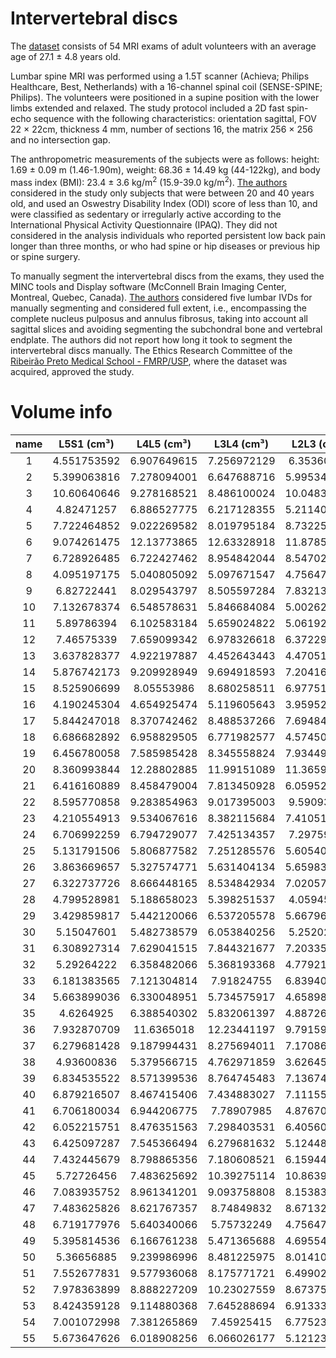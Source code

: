 # Intervertebral discs

The [dataset](https://doi.org/10.21037/qims.2016.08.01) consists of 54 MRI exams of adult volunteers with an average age of 27.1 $\pm$ 4.8 years old.

Lumbar spine MRI was performed using a 1.5T scanner (Achieva; Philips Healthcare, Best, Netherlands) with a 16-channel spinal coil (SENSE-SPINE; Philips). 
The volunteers were positioned in a supine position with the lower limbs extended and relaxed.
The study protocol included a 2D fast spin-echo sequence with the following characteristics: orientation sagittal, FOV 22 $\times$ 22cm, thickness  $4$ mm, number of sections 16, the matrix  256 $\times$ 256 and no intersection gap.

The anthropometric measurements of the subjects were as follows: height: 1.69 $\pm$ 0.09 m (1.46-1.90m), weight: 68.36 $\pm$ 14.49 kg (44-122kg), and body mass index (BMI): 23.4 $\pm$ 3.6 kg/m<sup>2</sup> (15.9-39.0 kg/m<sup>2</sup>).
[The authors](https://doi.org/10.21037/qims.2016.08.01) considered in the study only subjects that were between 20 and 40 years old, and used an Oswestry Disability Index (ODI) score of less than 10, and were classified as sedentary or irregularly active according to the International Physical Activity Questionnaire (IPAQ).
They did not considered in the analysis individuals who reported persistent low back pain longer than three months, or who had spine or hip diseases or previous hip or spine surgery.

To manually segment the intervertebral discs from the exams, they used the MINC tools and Display software (McConnell Brain Imaging Center, Montreal, Quebec, Canada).
[The authors](https://doi.org/10.21037/qims.2016.08.01) considered five lumbar IVDs for manually segmenting and considered full extent, i.e., encompassing the complete nucleus pulposus and annulus fibrosus, taking into account all sagittal slices and avoiding segmenting the subchondral bone and vertebral endplate.
The authors did not report how long it took to segment the intervertebral discs manually.
The Ethics Research Committee of the [Ribeirão Preto Medical School - FMRP/USP](https://www.fmrp.usp.br/en/), where the dataset was acquired, approved the study. 



# Volume info

name  |   L5S1 (cm³)  |   L4L5 (cm³)  |   L3L4 (cm³)  |   L2L3 (cm³)  |   L1L2 (cm³)
:--: | :--: | :--: | :--: | :--: | :--: 
1  |  4.551753592  |  6.907649615  |  7.256972129  |  6.35360786  |  4.864519098
2  |  5.399063816  |  7.278094001  |  6.647688716  |  5.995349227  |  4.853145838
3  |  10.60640646  |  9.278168521  |  8.486100024  |  10.04830281  |  8.917472713
4  |  4.82471257  |  6.886527775  |  6.217128355  |  5.211404468  |  4.397401775
5  |  7.722464852  |  9.022269582  |  8.019795184  |  8.732250652  |  6.778481667
6  |  9.074261475  |  12.13773865  |  12.63328918  |  11.87859009  |  9.447142944
7  |  6.728926485  |  6.722427462  |  8.954842044  |  8.547028317  |  6.201693202
8  |  4.095197175  |  5.040805092  |  5.097671547  |  4.756472814  |  4.150438874
9  |  6.82722441  |  8.029543797  |  8.505597284  |  7.832135952  |  5.990475107
10  |  7.132678374  |  6.548578631  |  5.846684084  |  5.002623397  |  3.432296826
11  |  5.89786394  |  6.102583184  |  5.659024822  |  5.061927026  |  3.715816758
12  |  7.46575339  |  7.659099342  |  6.978326618  |  6.372292665  |  5.124480129
13  |  3.637828377  |  4.922197887  |  4.452643443  |  4.470515757  |  3.545217293
14  |  5.876742173  |  9.209928949  |  9.694918593  |  7.204167763  |  6.141577389
15  |  8.525906699  |  8.05553986  |  8.680258511  |  6.977514306  |  5.792254861
16  |  4.190245304  |  4.654925474  |  5.119605643  |  3.959529975  |  2.766959191
17  |  5.844247018  |  8.370742462  |  8.488537266  |  7.694844003  |  5.818250923
18  |  6.686682892  |  6.958829505  |  6.771982577  |  4.574500227  |  3.197519604
19  |  6.456780058  |  7.585985428  |  8.345558824  |  7.934495574  |  6.519333161
20  |  8.360993844  |  12.28802885  |  11.99151089  |  11.36597987  |  8.093721499
21  |  6.416160889  |  8.458479004  |  7.813450928  |  6.059526978  |  5.227651978
22  |  8.595770858  |  9.283854963  |  9.017395003  |  9.59093382  |  7.413760973
23  |  4.210554913  |  9.534067616  |  8.382115684  |  7.410511656  |  5.702893206
24  |  6.706992259  |  6.794729077  |  7.425134357  |  7.29759102  |  5.415311337
25  |  5.131791506  |  5.806877582  |  7.251285576  |  5.605407851  |  3.831174409
26  |  3.863669657  |  5.327574771  |  5.631404134  |  5.659837363  |  4.381154428
27  |  6.322737726  |  8.666448165  |  8.534842934  |  7.020570401  |  5.603783225
28  |  4.799528981  |  5.188658023  |  5.398251537  |  4.05945266  |  3.290943111
29  |  3.429859817  |  5.442120066  |  6.537205578  |  5.667961143  |  4.736163604
30  |  5.15047601  |  5.482738579  |  6.053840256  |  5.25202325  |  4.66629877
31  |  6.308927314  |  7.629041515  |  7.844321677  |  7.203355459  |  5.958792409
32  |  5.29264222  |  6.358482066  |  5.368193368  |  4.779219368  |  3.99689942
33  |  6.181383565  |  7.121304814  |  7.91824755  |  6.839409677  |  5.265833653
34  |  5.663899036  |  6.330048951  |  5.734575917  |  4.658987517  |  3.306378238
35  |  4.6264925  |  6.388540302  |  5.832061397  |  4.887265826  |  3.581774439
36  |  7.932870709  |  11.6365018  |  12.23441197  |  9.791591465  |  6.366606016
37  |  6.279681428  |  9.187994431  |  8.275694011  |  7.170860021  |  5.494924344
38  |  4.93600836  |  5.379566715  |  4.762971859  |  3.626455122  |  2.733651766
39  |  6.834535522  |  8.571399536  |  8.764745483  |  7.136740112  |  4.8734552
40  |  6.879216507  |  8.467415406  |  7.434883027  |  7.111556602  |  5.5566652
41  |  6.706180034  |  6.944206775  |  7.78907985  |  4.876704875  |  3.686571168
42  |  6.052215751  |  8.476351563  |  7.298403531  |  6.405600161  |  5.382816318
43  |  6.425097287  |  7.545366494  |  6.279681632  |  5.124480172  |  4.5558156
44  |  7.432445679  |  8.798865356  |  7.180608521  |  6.159449463  |  5.274769897
45  |  5.72726456  |  7.483625692  |  10.39275114  |  10.86393035  |  9.253797248
46  |  7.083935752  |  8.961341201  |  9.093758808  |  8.153837516  |  6.360106995
47  |  7.483625826  |  8.621767357  |  8.74849832  |  8.671322413  |  6.473840014
48  |  6.719177976  |  5.640340066  |  5.75732249  |  4.756472863  |  4.091135327
49  |  5.395814536  |  6.166761238  |  5.471365688  |  4.695544718  |  3.594772557
50  |  5.36656885  |  9.239986996  |  8.481225975  |  8.014108644  |  5.850746118
51  |  7.552677831  |  9.577936068  |  8.175771721  |  6.499023625  |  5.279644318
52  |  7.978363899  |  8.888227209  |  10.23027559  |  8.673759429  |  6.438907674
53  |  8.424359128  |  9.114880368  |  7.645288694  |  6.913336179  |  6.001035764
54  |  7.001072998  |  7.381265869  |  7.45925415  |  6.775231934  |  5.520108032
55  |  5.673647626  |  6.018908256  |  6.066026177  |  5.121230617  |  4.410399908

